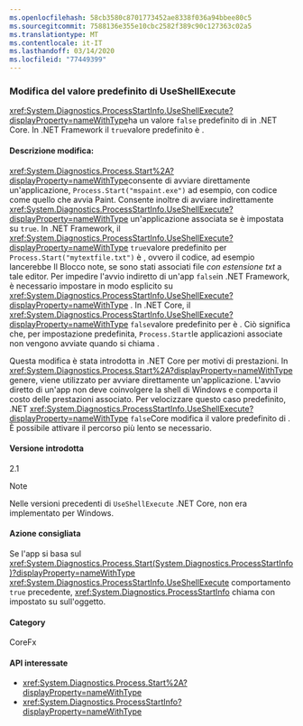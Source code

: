 ```yaml
---
ms.openlocfilehash: 58cb3580c8701773452ae8338f036a94bbee80c5
ms.sourcegitcommit: 7588136e355e10cbc2582f389c90c127363c02a5
ms.translationtype: MT
ms.contentlocale: it-IT
ms.lasthandoff: 03/14/2020
ms.locfileid: "77449399"
---
```

### <a name="change-in-default-value-of-useshellexecute"></a>Modifica del valore predefinito di UseShellExecute

<xref:System.Diagnostics.ProcessStartInfo.UseShellExecute?displayProperty=nameWithType>ha un valore `false` predefinito di in .NET Core. In .NET Framework il `true`valore predefinito è .

#### <a name="change-description"></a>Descrizione modifica:

<xref:System.Diagnostics.Process.Start%2A?displayProperty=nameWithType>consente di avviare direttamente un'applicazione, `Process.Start("mspaint.exe")` ad esempio, con codice come quello che avvia Paint. Consente inoltre di avviare indirettamente <xref:System.Diagnostics.ProcessStartInfo.UseShellExecute?displayProperty=nameWithType> un'applicazione associata se è impostata su `true`. In .NET Framework, il <xref:System.Diagnostics.ProcessStartInfo.UseShellExecute?displayProperty=nameWithType> `true`valore predefinito per `Process.Start("mytextfile.txt")` è , ovvero il codice, ad esempio lancerebbe Il Blocco note, se sono stati associati file *con estensione txt* a tale editor. Per impedire l'avvio indiretto di un'app `false`in .NET Framework, è necessario impostare in modo esplicito su <xref:System.Diagnostics.ProcessStartInfo.UseShellExecute?displayProperty=nameWithType> . In .NET Core, il <xref:System.Diagnostics.ProcessStartInfo.UseShellExecute?displayProperty=nameWithType> `false`valore predefinito per è . Ciò significa che, per impostazione predefinita, `Process.Start`le applicazioni associate non vengono avviate quando si chiama .

Questa modifica è stata introdotta in .NET Core per motivi di prestazioni. In <xref:System.Diagnostics.Process.Start%2A?displayProperty=nameWithType> genere, viene utilizzato per avviare direttamente un'applicazione. L'avvio diretto di un'app non deve coinvolgere la shell di Windows e comporta il costo delle prestazioni associato. Per velocizzare questo caso predefinito, .NET <xref:System.Diagnostics.ProcessStartInfo.UseShellExecute?displayProperty=nameWithType> `false`Core modifica il valore predefinito di . È possibile attivare il percorso più lento se necessario.

#### <a name="version-introduced"></a>Versione introdotta

2.1

> [!NOTE]
> Nelle versioni precedenti di `UseShellExecute` .NET Core, non era implementato per Windows.

#### <a name="recommended-action"></a>Azione consigliata

Se l'app si basa sul <xref:System.Diagnostics.Process.Start(System.Diagnostics.ProcessStartInfo)?displayProperty=nameWithType> <xref:System.Diagnostics.ProcessStartInfo.UseShellExecute> comportamento `true` precedente, <xref:System.Diagnostics.ProcessStartInfo> chiama con impostato su sull'oggetto.

#### <a name="category"></a>Category

CoreFx

#### <a name="affected-apis"></a>API interessate

- <xref:System.Diagnostics.Process.Start%2A?displayProperty=nameWithType>
- <xref:System.Diagnostics.ProcessStartInfo?displayProperty=nameWithType>

<!--

#### Affected APIs

- `Overload:System.Diagnostics.Process.Start`
- `M:System.Diagnostics.ProcessStartInfo`

-->
